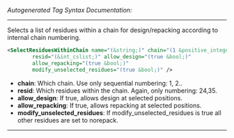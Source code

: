 _Autogenerated Tag Syntax Documentation:_

---
Selects a list of residues within a chain for design/repacking according to internal chain numbering.

```xml
<SelectResiduesWithinChain name="(&string;)" chain="(1 &positive_integer;)"
        resid="(&int_cslist;)" allow_design="(true &bool;)"
        allow_repacking="(true &bool;)"
        modify_unselected_residues="(true &bool;)" />
```

-   **chain**: Which chain. Use only sequential numbering: 1, 2..
-   **resid**: Which residues within the chain. Again, only numbering: 24,35.
-   **allow_design**: If true, allows design at selected positions.
-   **allow_repacking**: If true, allows repacking at selected positions.
-   **modify_unselected_residues**: If modify_unselected_residues is true all other residues are set to norepack.

---
